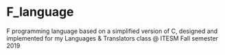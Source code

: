 # F_language
F programming language based on a simplified version of C, designed and implemented for my Languages &amp; Translators class @ ITESM Fall semester 2019
